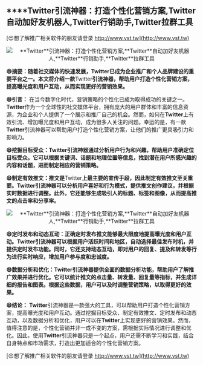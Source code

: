 ## ****Twitter**引流神器：打造个性化营销方案,**Twitter**自动加好友机器人,**Twitter**行销助手,**Twitter**拉群工具**

[😍想了解推广相关软件的朋友请登录 http://www.vst.tw](http://www.vst.tw)

 <center><img src="https://vst.tw/MP4/tuiguang/png/3.png" alt="**Twitter**引流神器：打造个性化营销方案,**Twitter**自动加好友机器人,**Twitter**行销助手,**Twitter**拉群工具"></center>

**😄摘要：随着社交媒体的快速发展，**Twitter**已成为企业推广和个人品牌建设的重要平台之一。本文将介绍一款**Twitter**引流神器，帮助用户打造个性化营销方案，提高曝光度和用户互动，从而实现更好的营销效果。**

**😄引言：**
在当今数字化时代，营销策略的个性化已成为取得成功的关键之一。**Twitter**作为一个全球性的社交媒体平台，拥有庞大的用户群体和丰富的信息资源，为企业和个人提供了一个展示和推广自己的机会。然而，如何在**Twitter**上有效引流、增加曝光度和用户互动，成为很多人关注的问题。幸运的是，有一款**Twitter**引流神器可以帮助用户打造个性化营销方案，让他们的推广更具吸引力和影响力。

**😄挖掘目标受众：**Twitter**引流神器通过分析用户行为和兴趣，帮助用户准确定位目标受众。它可以根据关键词、话题和地理位置等信息，找到潜在用户所感兴趣的内容和话题，进而制定相应的营销策略。**

**😄制定有效推文：推文是**Twitter**上最主要的宣传手段，因此制定有效推文至关重要。**Twitter**引流神器可以分析用户喜好和行为模式，提供推文创作建议，并根据实时数据进行调整。此外，它还能够生成吸引人的标题、标签和图像，从而提高推文的点击率和分享率。**

 <center><img src="https://vst.tw/MP4/tuiguang/png/0.png" alt="**Twitter**引流神器：打造个性化营销方案,**Twitter**自动加好友机器人,**Twitter**行销助手,**Twitter**拉群工具"></center>

**😄定时发布和动态互动：正确定时发布推文能够最大限度地提高曝光度和用户互动。**Twitter**引流神器可以根据用户活跃时间和地区，自动选择最佳发布时机，并提供定时发布功能。同时，它还支持动态互动，即对用户的回复、提及和转发等行为进行实时响应，增加用户参与度和忠诚度。**

**😄数据分析和优化：**Twitter**引流神器提供全面的数据分析功能，帮助用户了解推广效果并进行优化。它可以统计推文的点击量、转发量、回复量等指标，并生成详细的报告和图表。根据这些数据，用户可以及时调整营销策略，以取得更好的效果。**

**😄结论：**
**Twitter**引流神器是一款强大的工具，可以帮助用户打造个性化营销方案，提高曝光度和用户互动。通过挖掘目标受众、制定有效推文、定时发布和动态互动，以及数据分析和优化，用户可以在**Twitter**上实现更好的营销效果。然而，值得注意的是，个性化营销并非一成不变的方案，需根据实际情况进行调整和优化。因此，使用**Twitter**引流神器只是一个起点，用户还需不断学习和实践，结合自身特点和市场需求，打造出更加适合的个性化营销方案。

[😍想了解推广相关软件的朋友请登录 http://www.vst.tw](http://www.vst.tw)



